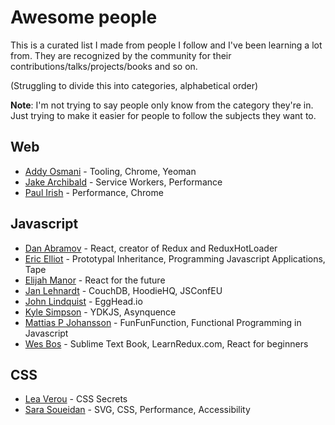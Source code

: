 # Awesome people

This is a curated list I made from people I follow and I've been learning a lot from. 
They are recognized by the community for their contributions/talks/projects/books and so on.


(Struggling to divide this into categories, alphabetical order)

**Note**: I'm not trying to say people only know from the category they're in. Just trying to make it easier for people to 
follow the subjects they want to.

## Web
- [Addy Osmani](https://twitter.com/addyosmani) - Tooling, Chrome, Yeoman
- [Jake Archibald](https://twitter.com/jaffathecake) - Service Workers, Performance
- [Paul Irish](https://twitter.com/paul_irish) - Performance, Chrome

## Javascript 
- [Dan Abramov](https://twitter.com/dan_abramov) - React, creator of Redux and ReduxHotLoader
- [Eric Elliot](https://twitter.com/_ericelliott) - Prototypal Inheritance, Programming Javascript Applications, Tape
- [Elijah Manor](https://twitter.com/elijahmanor) - React for the future
- [Jan Lehnardt](https://twitter.com/janl) - CouchDB, HoodieHQ, JSConfEU
- [John Lindquist](https://twitter.com/johnlindquist) - EggHead.io
- [Kyle Simpson](https://twitter.com/getify) - YDKJS, Asynquence
- [Mattias P Johansson](https://twitter.com/mpjme) - FunFunFunction, Functional Programming in Javascript
- [Wes Bos](https://twitter.com/wesbos) - Sublime Text Book, LearnRedux.com, React for beginners

## CSS
- [Lea Verou](https://twitter.com/LeaVerou) - CSS Secrets
- [Sara Soueidan](https://twitter.com/SaraSoueidan) - SVG, CSS, Performance, Accessibility
